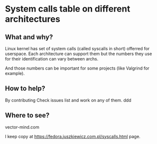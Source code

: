# System calls table on different architectures

## What and why?

Linux kernel has set of system calls (called syscalls in short) offerred for userspace. 
Each architecture can support them but the numbers they use for their identification can
vary between archs.

And those numbers can be important for some projects (like Valgrind for example).

## How to help?
By contributing
Check issues list and work on any of them.
ddd
## Where to see?

vector-mind.com

I keep copy at https://fedora.juszkiewicz.com.pl/syscalls.html page.
